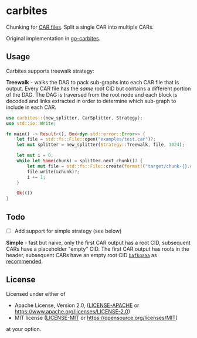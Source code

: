 # carbites

Chunking for [CAR files](https://ipld.io/specs/transport/car/). Split a single CAR into multiple CARs.

Original implementation in [go-carbites](https://github.com/alanshaw/go-carbites).

## Usage

Carbites supports treewalk strategy:

**Treewalk** - walks the DAG to pack sub-graphs into each CAR file that is output. Every CAR file has the _same_ root CID but contains a different portion of the DAG. The DAG is traversed from the root node and each block is decoded and links extracted in order to determine which sub-graph to include in each CAR.

```rust
use carbites::{new_splitter, CarSplitter, Strategy};
use std::io::Write;

fn main() -> Result<(), Box<dyn std::error::Error>> {
    let file = std::fs::File::open("examples/test.car")?;
    let mut splitter = new_splitter(Strategy::Treewalk, file, 1024);

    let mut i = 0;
    while let Some(chunk) = splitter.next_chunk()? {
        let mut file = std::fs::File::create(format!("target/chunk-{}.car", i))?;
        file.write(&chunk)?;
        i += 1;
    }

    Ok(())
}
```

## Todo

- [ ] Add support for simple strategy (see below)

**Simple** - fast but naive, only the first CAR output has a root CID, subsequent CARs have a placeholder "empty" CID. The first CAR output has roots in the header, subsequent CARs have an empty root CID [`bafkqaaa`](https://cid.ipfs.io/#bafkqaaa) as [recommended](https://ipld.io/specs/transport/car/carv1/#number-of-roots).

## License

Licensed under either of

* Apache License, Version 2.0, ([LICENSE-APACHE](LICENSE-APACHE) or https://www.apache.org/licenses/LICENSE-2.0)
* MIT license ([LICENSE-MIT](LICENSE-MIT) or https://opensource.org/licenses/MIT)

at your option.
